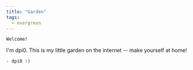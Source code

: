 ```yaml
---
title: "Garden"
tags:
  - evergreen
---
```


```poetry
Welcome!
```

I'm dpi0. This is my little garden on the internet -- make yourself at home!

```poetry
- dpi0 :)
```
